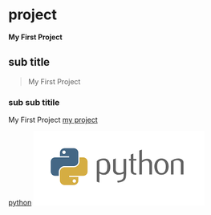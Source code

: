 # project
**My First Project**

## sub title
> My First Project

### sub sub titile
My First Project [my project](https://github.com/alaseremaha/project/edit/main/README.md) 

[python](python.png)
![python](python.png)

